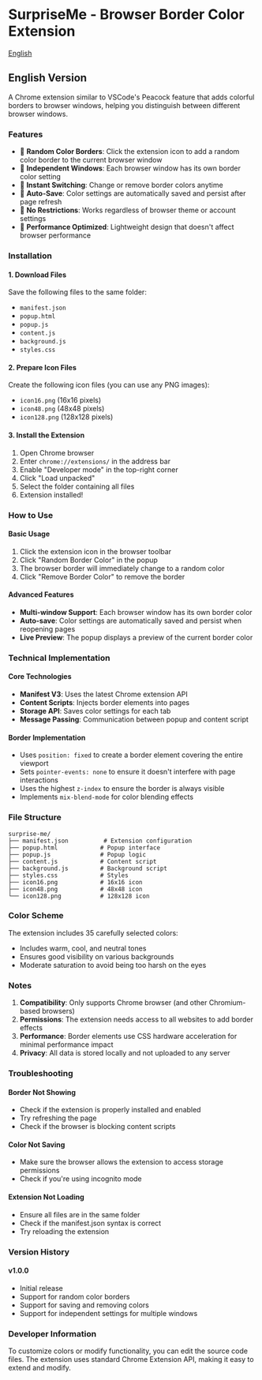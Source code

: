 # SurpriseMe - Browser Border Color Extension

[English](#english)

<a name="english"></a>

## English Version

A Chrome extension similar to VSCode's Peacock feature that adds colorful borders to browser windows, helping you distinguish between different browser windows.

### Features

- 🎨 **Random Color Borders**: Click the extension icon to add a random color border to the current browser window
- 🎯 **Independent Windows**: Each browser window has its own border color setting
- 🔄 **Instant Switching**: Change or remove border colors anytime
- 💾 **Auto-Save**: Color settings are automatically saved and persist after page refresh
- 🎪 **No Restrictions**: Works regardless of browser theme or account settings
- 🚀 **Performance Optimized**: Lightweight design that doesn't affect browser performance

### Installation

#### 1. Download Files
Save the following files to the same folder:
- `manifest.json`
- `popup.html`
- `popup.js`
- `content.js`
- `background.js`
- `styles.css`

#### 2. Prepare Icon Files
Create the following icon files (you can use any PNG images):
- `icon16.png` (16x16 pixels)
- `icon48.png` (48x48 pixels)
- `icon128.png` (128x128 pixels)

#### 3. Install the Extension
1. Open Chrome browser
2. Enter `chrome://extensions/` in the address bar
3. Enable "Developer mode" in the top-right corner
4. Click "Load unpacked"
5. Select the folder containing all files
6. Extension installed!

### How to Use

#### Basic Usage
1. Click the extension icon in the browser toolbar
2. Click "Random Border Color" in the popup
3. The browser border will immediately change to a random color
4. Click "Remove Border Color" to remove the border

#### Advanced Features
- **Multi-window Support**: Each browser window has its own border color
- **Auto-save**: Color settings are automatically saved and persist when reopening pages
- **Live Preview**: The popup displays a preview of the current border color

### Technical Implementation

#### Core Technologies
- **Manifest V3**: Uses the latest Chrome extension API
- **Content Scripts**: Injects border elements into pages
- **Storage API**: Saves color settings for each tab
- **Message Passing**: Communication between popup and content script

#### Border Implementation
- Uses `position: fixed` to create a border element covering the entire viewport
- Sets `pointer-events: none` to ensure it doesn't interfere with page interactions
- Uses the highest `z-index` to ensure the border is always visible
- Implements `mix-blend-mode` for color blending effects

### File Structure

```
surprise-me/
├── manifest.json          # Extension configuration
├── popup.html            # Popup interface
├── popup.js              # Popup logic
├── content.js            # Content script
├── background.js         # Background script
├── styles.css            # Styles
├── icon16.png            # 16x16 icon
├── icon48.png            # 48x48 icon
└── icon128.png           # 128x128 icon
```

### Color Scheme

The extension includes 35 carefully selected colors:
- Includes warm, cool, and neutral tones
- Ensures good visibility on various backgrounds
- Moderate saturation to avoid being too harsh on the eyes

### Notes

1. **Compatibility**: Only supports Chrome browser (and other Chromium-based browsers)
2. **Permissions**: The extension needs access to all websites to add border effects
3. **Performance**: Border elements use CSS hardware acceleration for minimal performance impact
4. **Privacy**: All data is stored locally and not uploaded to any server

### Troubleshooting

#### Border Not Showing
- Check if the extension is properly installed and enabled
- Try refreshing the page
- Check if the browser is blocking content scripts

#### Color Not Saving
- Make sure the browser allows the extension to access storage permissions
- Check if you're using incognito mode

#### Extension Not Loading
- Ensure all files are in the same folder
- Check if the manifest.json syntax is correct
- Try reloading the extension

### Version History

#### v1.0.0
- Initial release
- Support for random color borders
- Support for saving and removing colors
- Support for independent settings for multiple windows

### Developer Information

To customize colors or modify functionality, you can edit the source code files. The extension uses standard Chrome Extension API, making it easy to extend and modify.